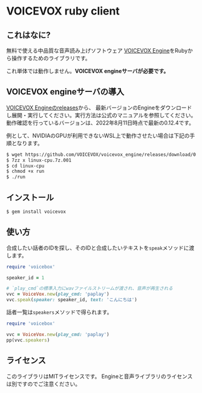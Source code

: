 # VOICEVOX ruby client
## これはなに?

無料で使える中品質な音声読み上げソフトウェア
[VOICEVOX Engine](https://github.com/VOICEVOX/voicevox_engine)をRubyから操作するためのライブラリです。

これ単体では動作しません。**VOICEVOX engineサーバが必要です。**

## VOICEVOX engineサーバの導入
[VOICEVOX Engineのreleases](https://github.com/VOICEVOX/voicevox_engine/releases)から、
最新バージョンのEngineをダウンロードし展開・実行してください。実行方法は公式のマニュアルを参照してください。
動作確認を行っているバージョンは、2022年8月11日時点で最新の0.12.4です。

例として、NVIDIAのGPUが利用できないWSL上で動作させたい場合は下記の手順となります。


```sh
$ wget https://github.com/VOICEVOX/voicevox_engine/releases/download/0.12.4/linux-cpu.7z.001
$ 7zz x linux-cpu.7z.001
$ cd linux-cpu
$ chmod +x run
$ ./run
```

## インストール

```sh
$ gem install voicevox
```

## 使い方

合成したい話者のIDを探し、そのIDと合成したいテキストを`speak`メソッドに渡します。


```ruby
require 'voicebox'

speaker_id = 1

# `play_cmd`の標準入力にwavファイルストリームが渡され、音声が再生される
vvc = VoiceVox.new(play_cmd: 'paplay')
vvc.speak(speaker: speaker_id, text: 'こんにちは')

```

話者一覧は`speakers`メソッドで得られます。


```ruby
require 'voicebox'

vvc = VoiceVox.new(play_cmd: 'paplay')
pp(vvc.speakers)

```

## ライセンス
このライブラリはMITライセンスです。
Engineと音声ライブラリのライセンスは別ですのでご注意ください。

